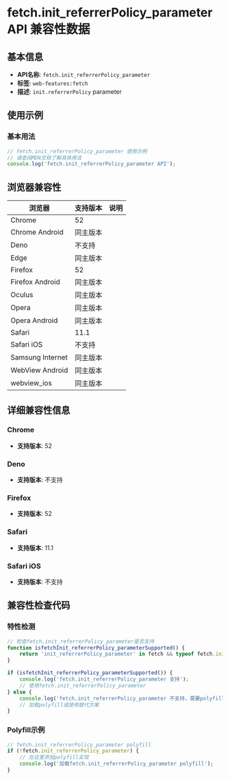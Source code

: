 # fetch.init_referrerPolicy_parameter API 兼容性数据

## 基本信息

- **API名称**: `fetch.init_referrerPolicy_parameter`
- **标签**: `web-features:fetch`
- **描述**: `init.referrerPolicy` parameter

## 使用示例

### 基本用法

```javascript
// fetch.init_referrerPolicy_parameter 使用示例
// 请查阅MDN文档了解具体用法
console.log('fetch.init_referrerPolicy_parameter API');
```

## 浏览器兼容性

| 浏览器 | 支持版本 | 说明 |
|--------|----------|------|
| Chrome | 52 |  |
| Chrome Android | 同主版本 |  |
| Deno | 不支持 |  |
| Edge | 同主版本 |  |
| Firefox | 52 |  |
| Firefox Android | 同主版本 |  |
| Oculus | 同主版本 |  |
| Opera | 同主版本 |  |
| Opera Android | 同主版本 |  |
| Safari | 11.1 |  |
| Safari iOS | 不支持 |  |
| Samsung Internet | 同主版本 |  |
| WebView Android | 同主版本 |  |
| webview_ios | 同主版本 |  |

## 详细兼容性信息

### Chrome

- **支持版本**: 52

### Deno

- **支持版本**: 不支持

### Firefox

- **支持版本**: 52

### Safari

- **支持版本**: 11.1

### Safari iOS

- **支持版本**: 不支持

## 兼容性检查代码

### 特性检测

```javascript
// 检查fetch.init_referrerPolicy_parameter是否支持
function isfetchInit_referrerPolicy_parameterSupported() {
    return 'init_referrerPolicy_parameter' in fetch && typeof fetch.init_referrerPolicy_parameter === 'function';
}

if (isfetchInit_referrerPolicy_parameterSupported()) {
    console.log('fetch.init_referrerPolicy_parameter 支持');
    // 使用fetch.init_referrerPolicy_parameter
} else {
    console.log('fetch.init_referrerPolicy_parameter 不支持，需要polyfill');
    // 加载polyfill或使用替代方案
}
```

### Polyfill示例

```javascript
// fetch.init_referrerPolicy_parameter polyfill
if (!fetch.init_referrerPolicy_parameter) {
    // 在这里添加polyfill实现
    console.log('加载fetch.init_referrerPolicy_parameter polyfill');
}
```

